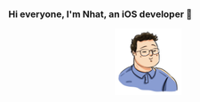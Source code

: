 

### Hi everyone, I'm Nhat, an iOS developer 👋

<p align="center">
<img src="https://github.com/nhatnguyendev/nhatnguyendev/blob/master/IMG_2350%202.JPG" alt="alt text" width="120" height="120">
</p>


<!--
**nhatnguyendev/nhatnguyendev** is a ✨ _special_ ✨ repository because its `README.md` (this file) appears on your GitHub profile.

Here are some ideas to get you started:

- 🔭 I’m currently working on ...
- 🌱 I’m currently learning ...
- 👯 I’m looking to collaborate on ...
- 🤔 I’m looking for help with ...
- 💬 Ask me about ...
- 📫 How to reach me: ...
- 😄 Pronouns: ...
- ⚡ Fun fact: ...
-->

